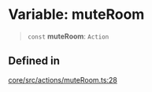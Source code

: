 # Variable: muteRoom

> `const` **muteRoom**: `Action`

## Defined in

[core/src/actions/muteRoom.ts:28](https://github.com/ai16z/eliza/blob/04630632db51d7d3c06f5bec41e6fb1423e43340/core/src/actions/muteRoom.ts#L28)
